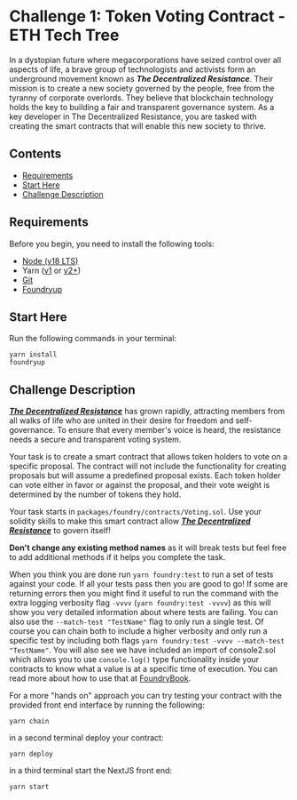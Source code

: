 #  Challenge 1: Token Voting Contract - ETH Tech Tree
In a dystopian future where megacorporations have seized control over all aspects of life, a brave group of technologists and activists form an underground movement known as ***The Decentralized Resistance***. Their mission is to create a new society governed by the people, free from the tyranny of corporate overlords. They believe that blockchain technology holds the key to building a fair and transparent governance system. As a key developer in The Decentralized Resistance, you are tasked with creating the smart contracts that will enable this new society to thrive.


## Contents
- [Requirements](#requirements)
- [Start Here](#start-here)
- [Challenge Description](#challenge-description)

## Requirements

Before you begin, you need to install the following tools:

- [Node (v18 LTS)](https://nodejs.org/en/download/)
- Yarn ([v1](https://classic.yarnpkg.com/en/docs/install/) or [v2+](https://yarnpkg.com/getting-started/install))
- [Git](https://git-scm.com/downloads)
- [Foundryup](https://book.getfoundry.sh/getting-started/installation)

## Start Here
Run the following commands in your terminal:
```
yarn install
foundryup
```

## Challenge Description
<ins>***The Decentralized Resistance***</ins> has grown rapidly, attracting members from all walks of life who are united in their desire for freedom and self-governance. To ensure that every member's voice is heard, the resistance needs a secure and transparent voting system.

Your task is to create a smart contract that allows token holders to vote on a specific proposal. The contract will not include the functionality for creating proposals but will assume a predefined proposal exists. Each token holder can vote either in favor or against the proposal, and their vote weight is determined by the number of tokens they hold.

Your task starts in `packages/foundry/contracts/Voting.sol`. Use your solidity skills to make this smart contract allow <ins>***The Decentralized Resistance***</ins> to govern itself!

**Don't change any existing method names** as it will break tests but feel free to add additional methods if it helps you complete the task.

When you think you are done run `yarn foundry:test` to run a set of tests against your code. If all your tests pass then you are good to go! If some are returning errors then you might find it useful to run the command with the extra logging verbosity flag `-vvvv` (`yarn foundry:test -vvvv`) as this will show you very detailed information about where tests are failing. You can also use the `--match-test "TestName"` flag to only run a single test. Of course you can chain both to include a higher verbosity and only run a specific test by including both flags `yarn foundry:test -vvvv --match-test "TestName"`. You will also see we have included an import of console2.sol which allows you to use `console.log()` type functionality inside your contracts to know what a value is at a specific time of execution. You can read more about how to use that at [FoundryBook](https://book.getfoundry.sh/reference/forge-std/console-log).

For a more "hands on" approach you can try testing your contract with the provided front end interface by running the following:
```
yarn chain
```
in a second terminal deploy your contract:
```
yarn deploy
```
in a third terminal start the NextJS front end:
```
yarn start
```